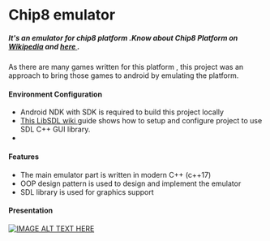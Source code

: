 # Chip8 emulator


##### It's an emulator for chip8 platform .Know about Chip8 Platform on [Wikipedia](https://en.wikipedia.org/wiki/CHIP-8) and [ here ](http://www.cs.columbia.edu/~sedwards/classes/2016/4840-spring/designs/Chip8.pdf).

As there are many games written for this platform , this project was an approach to bring those games to android by emulating the platform.

#### Environment Configuration
* Android NDK with SDK is required to build this project locally
* [This LibSDL wiki ](https://discourse.libsdl.org/t/building-sdl2-0-10-in-android-studio-3-4-2-in-windows-10/26481) guide shows how to setup and configure project to use SDL C++ GUI library.
* 
#### Features
* The main emulator part is written in modern C++ (c++17) 
* OOP design pattern is used to design and implement the emulator 
* SDL library is used for graphics support 


#### Presentation

[![IMAGE ALT TEXT HERE](http://img.youtube.com/vi/HyTrljLUuoM/0.jpg)](https://www.youtube.com/watch?v=HyTrljLUuoM)
